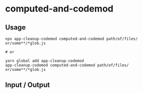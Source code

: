# computed-and-codemod


## Usage

```
npx app-cleanup-codemod computed-and-codemod path/of/files/ or/some**/*glob.js

# or

yarn global add app-cleanup-codemod
app-cleanup-codemod computed-and-codemod path/of/files/ or/some**/*glob.js
```

## Input / Output

<!--FIXTURES_TOC_START-->
<!--FIXTURES_TOC_END-->

<!--FIXTURES_CONTENT_START-->
<!--FIXTURES_CONTENT_END-->
